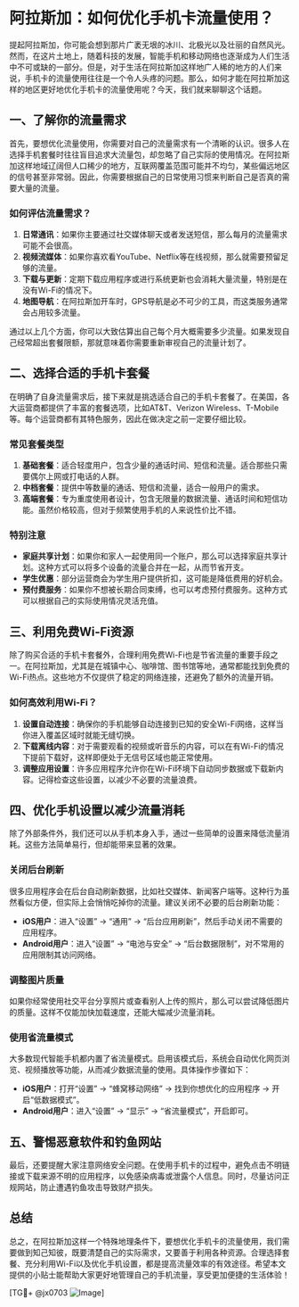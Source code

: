 # 阿拉斯加：如何优化手机卡流量使用？

提起阿拉斯加，你可能会想到那片广袤无垠的冰川、北极光以及壮丽的自然风光。然而，在这片土地上，随着科技的发展，智能手机和移动网络也逐渐成为人们生活中不可或缺的一部分。但是，对于生活在阿拉斯加这样地广人稀的地方的人们来说，手机卡的流量使用往往是一个令人头疼的问题。那么，如何才能在阿拉斯加这样的地区更好地优化手机卡的流量使用呢？今天，我们就来聊聊这个话题。

## 一、了解你的流量需求

首先，要想优化流量使用，你需要对自己的流量需求有一个清晰的认识。很多人在选择手机套餐时往往盲目追求大流量包，却忽略了自己实际的使用情况。在阿拉斯加这样地域辽阔但人口稀少的地方，互联网覆盖范围可能并不均匀，某些偏远地区的信号甚至非常弱。因此，你需要根据自己的日常使用习惯来判断自己是否真的需要大量的流量。

### 如何评估流量需求？

1. **日常通讯**：如果你主要通过社交媒体聊天或者发送短信，那么每月的流量需求可能不会很高。
2. **视频流媒体**：如果你喜欢看YouTube、Netflix等在线视频，那么就需要预留足够的流量。
3. **下载与更新**：定期下载应用程序或进行系统更新也会消耗大量流量，特别是在没有Wi-Fi的情况下。
4. **地图导航**：在阿拉斯加开车时，GPS导航是必不可少的工具，而这类服务通常会占用较多流量。

通过以上几个方面，你可以大致估算出自己每个月大概需要多少流量。如果发现自己经常超出套餐限额，那就意味着你需要重新审视自己的流量计划了。

## 二、选择合适的手机卡套餐

在明确了自身流量需求后，接下来就是挑选适合自己的手机卡套餐了。在美国，各大运营商都提供了丰富的套餐选项，比如AT&T、Verizon Wireless、T-Mobile等。每个运营商都有其特色服务，因此在做决定之前一定要仔细比较。

### 常见套餐类型

1. **基础套餐**：适合轻度用户，包含少量的通话时间、短信和流量。适合那些只需要偶尔上网或打电话的人群。
2. **中档套餐**：提供中等数量的通话、短信和流量，适合一般用户的需求。
3. **高端套餐**：专为重度使用者设计，包含无限量的数据流量、通话时间和短信功能。虽然价格较高，但对于频繁使用手机的人来说性价比不错。

### 特别注意

- **家庭共享计划**：如果你和家人一起使用同一个账户，那么可以选择家庭共享计划。这种方式可以将多个设备的流量合并在一起，从而节省开支。
- **学生优惠**：部分运营商会为学生用户提供折扣，这可能是降低费用的好机会。
- **预付费服务**：如果你不想被长期合同束缚，也可以考虑预付费服务。这种方式可以根据自己的实际使用情况灵活充值。

## 三、利用免费Wi-Fi资源

除了购买合适的手机卡套餐外，合理利用免费Wi-Fi也是节省流量的重要手段之一。在阿拉斯加，尤其是在城镇中心、咖啡馆、图书馆等地，通常都能找到免费的Wi-Fi热点。这些地方不仅提供了稳定的网络连接，还避免了额外的流量开销。

### 如何高效利用Wi-Fi？

1. **设置自动连接**：确保你的手机能够自动连接到已知的安全Wi-Fi网络，这样当你进入覆盖区域时就能无缝切换。
2. **下载离线内容**：对于需要观看的视频或听音乐的内容，可以在有Wi-Fi的情况下提前下载好，这样即便处于无信号区域也能正常使用。
3. **调整应用设置**：许多应用程序允许你在Wi-Fi环境下自动同步数据或下载新内容。记得检查这些设置，以减少不必要的流量浪费。

## 四、优化手机设置以减少流量消耗

除了外部条件外，我们还可以从手机本身入手，通过一些简单的设置来降低流量消耗。这些方法简单易行，但却能带来显著的效果。

### 关闭后台刷新

很多应用程序会在后台自动刷新数据，比如社交媒体、新闻客户端等。这种行为虽然看似方便，但实际上会悄悄吃掉你的流量。建议关闭不必要的后台刷新功能：

- **iOS用户**：进入“设置” -> “通用” -> “后台应用刷新”，然后手动关闭不需要的应用程序。
- **Android用户**：进入“设置” -> “电池与安全” -> “后台数据限制”，对不常用的应用限制其访问网络。

### 调整图片质量

如果你经常使用社交平台分享照片或查看别人上传的照片，那么可以尝试降低图片的质量。这样不仅能加快加载速度，还能大幅减少流量消耗。

### 使用省流量模式

大多数现代智能手机都内置了省流量模式。启用该模式后，系统会自动优化网页浏览、视频播放等功能，从而减少数据流量的使用。具体操作步骤如下：

- **iOS用户**：打开“设置” -> “蜂窝移动网络” -> 找到你想优化的应用程序 -> 开启“低数据模式”。
- **Android用户**：进入“设置” -> “显示” -> “省流量模式”，开启即可。

## 五、警惕恶意软件和钓鱼网站

最后，还要提醒大家注意网络安全问题。在使用手机卡的过程中，避免点击不明链接或下载来源不明的应用程序，以免感染病毒或泄露个人信息。同时，尽量访问正规网站，防止遭遇钓鱼攻击导致财产损失。

## 总结

总之，在阿拉斯加这样一个特殊地理条件下，要想优化手机卡的流量使用，我们需要做到知己知彼，既要清楚自己的实际需求，又要善于利用各种资源。合理选择套餐、充分利用Wi-Fi以及优化手机设置，都是提高流量效率的有效途径。希望本文提供的小贴士能帮助大家更好地管理自己的手机流量，享受更加便捷的生活体验！

[TG💪+ @jx0703 ![Image](https://github.com/user-attachments/assets/dbca1d08-cadb-493c-b0ec-ad6f7a83f270)]